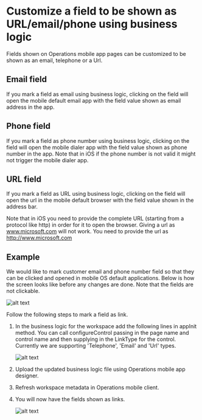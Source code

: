 # Customize a field to be shown as URL/email/phone using business logic

Fields shown on Operations mobile app pages can be customized to be shown as an email, telephone or a Url.

## Email field
If you mark a field as email using business logic, clicking on the field will open the mobile default email app with the field value shown as email address in the app.

## Phone field
If you mark a field as phone number using business logic, clicking on the field will open the mobile dialer app with the field value shown as phone number in the app.
Note that in iOS if the phone number is not valid it might not trigger the mobile dialer app.

## URL field
If you mark a field as URL using business logic, clicking on the field will open the url in the mobile default browser with the field value shown in the address bar.

Note that in iOS you need to provide the complete URL (starting from a protocol like http) in order for it to open the browser. Giving a url as www.microsoft.com will not work. You need to provide the url as http://www.microsoft.com

## Example
We would like to mark customer email and phone number field so that they can be clicked and opened in mobile OS default applications. Below is how the screen looks like before any changes are done. Note that the fields are not clickable.

 ![alt text](../../media/workspace-api/FieldAsURLOriginal.png "Customer details page without any changes")

Follow the following steps to mark a field as link.

1. In the business logic for the workspace add the following lines in appInit method. You can call configureControl passing in the page name and control name and then supplying in the LinkType for the control.
Currently we are supporting 'Telephone', 'Email' and 'Url' types.

    ![alt text](../../media/workspace-api/FieldAsURLBusinessLogic.png "Changes done in workspace business logic")

2. Upload the updated business logic file using Operations mobile app designer.

3. Refresh workspace metadata in Operations mobile client.

4. You will now have the fields shown as links.

    ![alt text](../../media/workspace-api/FieldAsURLFinal.png "Customer details page after the changes")


